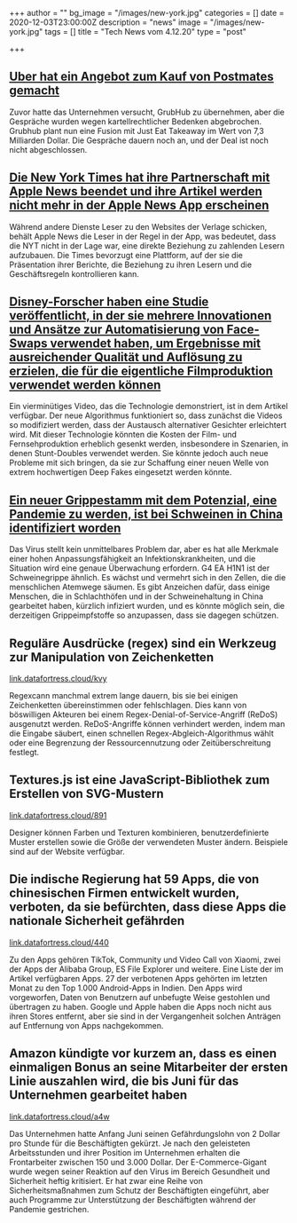 +++
author = ""
bg_image = "/images/new-york.jpg"
categories = []
date = 2020-12-03T23:00:00Z
description = "news"
image = "/images/new-york.jpg"
tags = []
title = "Tech News vom 4.12.20"
type = "post"

+++
## [Uber hat ein Angebot zum Kauf von Postmates gemacht](link.datafortress.cloud/ub2 )

Zuvor hatte das Unternehmen versucht, GrubHub zu übernehmen, aber die Gespräche wurden wegen kartellrechtlicher Bedenken abgebrochen. Grubhub plant nun eine Fusion mit Just Eat Takeaway im Wert von 7,3 Milliarden Dollar. Die Gespräche dauern noch an, und der Deal ist noch nicht abgeschlossen.

## [Die New York Times hat ihre Partnerschaft mit Apple News beendet und ihre Artikel werden nicht mehr in der Apple News App erscheinen](link.datafortress.cloud/ryw )

Während andere Dienste Leser zu den Websites der Verlage schicken, behält Apple News die Leser in der Regel in der App, was bedeutet, dass die NYT nicht in der Lage war, eine direkte Beziehung zu zahlenden Lesern aufzubauen. Die Times bevorzugt eine Plattform, auf der sie die Präsentation ihrer Berichte, die Beziehung zu ihren Lesern und die Geschäftsregeln kontrollieren kann.

## [Disney-Forscher haben eine Studie veröffentlicht, in der sie mehrere Innovationen und Ansätze zur Automatisierung von Face-Swaps verwendet haben, um Ergebnisse mit ausreichender Qualität und Auflösung zu erzielen, die für die eigentliche Filmproduktion verwendet werden können](link.datafortress.cloud/t84)

Ein vierminütiges Video, das die Technologie demonstriert, ist in dem Artikel verfügbar. Der neue Algorithmus funktioniert so, dass zunächst die Videos so modifiziert werden, dass der Austausch alternativer Gesichter erleichtert wird. Mit dieser Technologie könnten die Kosten der Film- und Fernsehproduktion erheblich gesenkt werden, insbesondere in Szenarien, in denen Stunt-Doubles verwendet werden. Sie könnte jedoch auch neue Probleme mit sich bringen, da sie zur Schaffung einer neuen Welle von extrem hochwertigen Deep Fakes eingesetzt werden könnte.

## [Ein neuer Grippestamm mit dem Potenzial, eine Pandemie zu werden, ist bei Schweinen in China identifiziert worden]()

Das Virus stellt kein unmittelbares Problem dar, aber es hat alle Merkmale einer hohen Anpassungsfähigkeit an Infektionskrankheiten, und die Situation wird eine genaue Überwachung erfordern. G4 EA H1N1 ist der Schweinegrippe ähnlich. Es wächst und vermehrt sich in den Zellen, die die menschlichen Atemwege säumen. Es gibt Anzeichen dafür, dass einige Menschen, die in Schlachthöfen und in der Schweinehaltung in China gearbeitet haben, kürzlich infiziert wurden, und es könnte möglich sein, die derzeitigen Grippeimpfstoffe so anzupassen, dass sie dagegen schützen.

## Reguläre Ausdrücke (regex) sind ein Werkzeug zur Manipulation von Zeichenketten

[link.datafortress.cloud/kvy](link.datafortress.cloud/kvy)

Regexcann manchmal extrem lange dauern, bis sie bei einigen Zeichenketten übereinstimmen oder fehlschlagen. Dies kann von böswilligen Akteuren bei einem Regex-Denial-of-Service-Angriff (ReDoS) ausgenutzt werden. ReDoS-Angriffe können verhindert werden, indem man die Eingabe säubert, einen schnellen Regex-Abgleich-Algorithmus wählt oder eine Begrenzung der Ressourcennutzung oder Zeitüberschreitung festlegt.

## Textures.js ist eine JavaScript-Bibliothek zum Erstellen von SVG-Mustern

[link.datafortress.cloud/891](link.datafortress.cloud/891)

Designer können Farben und Texturen kombinieren, benutzerdefinierte Muster erstellen sowie die Größe der verwendeten Muster ändern. Beispiele sind auf der Website verfügbar.

## Die indische Regierung hat 59 Apps, die von chinesischen Firmen entwickelt wurden, verboten, da sie befürchten, dass diese Apps die nationale Sicherheit gefährden

[link.datafortress.cloud/440](link.datafortress.cloud/440)

Zu den Apps gehören TikTok, Community und Video Call von Xiaomi, zwei der Apps der Alibaba Group, ES File Explorer und weitere. Eine Liste der im Artikel verfügbaren Apps. 27 der verbotenen Apps gehörten im letzten Monat zu den Top 1.000 Android-Apps in Indien. Den Apps wird vorgeworfen, Daten von Benutzern auf unbefugte Weise gestohlen und übertragen zu haben. Google und Apple haben die Apps noch nicht aus ihren Stores entfernt, aber sie sind in der Vergangenheit solchen Anträgen auf Entfernung von Apps nachgekommen.

## Amazon kündigte vor kurzem an, dass es einen einmaligen Bonus an seine Mitarbeiter der ersten Linie auszahlen wird, die bis Juni für das Unternehmen gearbeitet haben

[link.datafortress.cloud/a4w](link.datafortress.cloud/a4w)

Das Unternehmen hatte Anfang Juni seinen Gefährdungslohn von 2 Dollar pro Stunde für die Beschäftigten gekürzt. Je nach den geleisteten Arbeitsstunden und ihrer Position im Unternehmen erhalten die Frontarbeiter zwischen 150 und 3.000 Dollar. Der E-Commerce-Gigant wurde wegen seiner Reaktion auf den Virus im Bereich Gesundheit und Sicherheit heftig kritisiert. Er hat zwar eine Reihe von Sicherheitsmaßnahmen zum Schutz der Beschäftigten eingeführt, aber auch Programme zur Unterstützung der Beschäftigten während der Pandemie gestrichen.